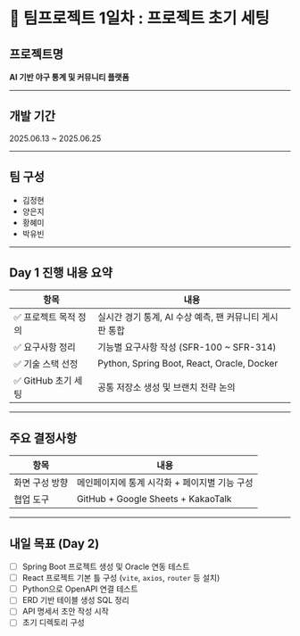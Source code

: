 
# 👥 팀프로젝트 1일차 : 프로젝트 초기 세팅

## 프로젝트명
**AI 기반 야구 통계 및 커뮤니티 플랫폼**

---

## 개발 기간
2025.06.13 ~ 2025.06.25

---

## 팀 구성
- 김정현
- 양은지
- 황혜미
- 박유빈

---

## Day 1 진행 내용 요약

| 항목 | 내용 |
|------|------|
| ✅ 프로젝트 목적 정의 | 실시간 경기 통계, AI 수상 예측, 팬 커뮤니티 게시판 통합 |
| ✅ 요구사항 정리 | 기능별 요구사항 작성 (SFR-100 ~ SFR-314) |
| ✅ 기술 스택 선정 | Python, Spring Boot, React, Oracle, Docker |
| ✅ GitHub 초기 세팅 | 공통 저장소 생성 및 브랜치 전략 논의 |

---

## 주요 결정사항

| 항목 | 내용 |
|------|------|
| 화면 구성 방향 | 메인페이지에 통계 시각화 + 페이지별 기능 구성 |
| 협업 도구 | GitHub + Google Sheets + KakaoTalk |

---

## 내일 목표 (Day 2)

- [ ] Spring Boot 프로젝트 생성 및 Oracle 연동 테스트
- [ ] React 프로젝트 기본 틀 구성 (`vite`, `axios`, `router` 등 설치)
- [ ] Python으로 OpenAPI 연결 테스트
- [ ] ERD 기반 테이블 생성 SQL 정리
- [ ] API 명세서 초안 작성 시작
- [ ] 초기 디렉토리 구성
